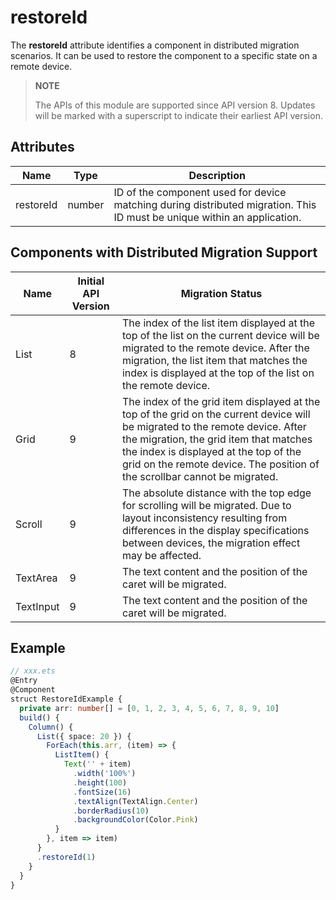 # restoreId

The **restoreId** attribute identifies a component in distributed migration scenarios. It can be used to restore the component to a specific state on a remote device.

>  **NOTE**
>
>  The APIs of this module are supported since API version 8. Updates will be marked with a superscript to indicate their earliest API version.

## Attributes

| Name       | Type  | Description                                      |
| --------- | ------ | ---------------------------------------- |
| restoreId | number | ID of the component used for device matching during distributed migration. This ID must be unique within an application.|

## Components with Distributed Migration Support

| Name     | Initial API Version| Migration Status                                    |
| --------- | ---- | ---------------------------------------- |
| List      | 8    | The index of the list item displayed at the top of the list on the current device will be migrated to the remote device. After the migration, the list item that matches the index is displayed at the top of the list on the remote device.|
| Grid      | 9    | The index of the grid item displayed at the top of the grid on the current device will be migrated to the remote device. After the migration, the grid item that matches the index is displayed at the top of the grid on the remote device. The position of the scrollbar cannot be migrated.|
| Scroll    | 9    | The absolute distance with the top edge for scrolling will be migrated. Due to layout inconsistency resulting from differences in the display specifications between devices, the migration effect may be affected.|
| TextArea  | 9    | The text content and the position of the caret will be migrated.                         |
| TextInput | 9    | The text content and the position of the caret will be migrated.                         |

## Example

```ts
// xxx.ets
@Entry
@Component
struct RestoreIdExample {
  private arr: number[] = [0, 1, 2, 3, 4, 5, 6, 7, 8, 9, 10]
  build() {
    Column() {
      List({ space: 20 }) {
        ForEach(this.arr, (item) => {
          ListItem() {
            Text('' + item)
              .width('100%')
              .height(100)
              .fontSize(16)
              .textAlign(TextAlign.Center)
              .borderRadius(10)
              .backgroundColor(Color.Pink)
          }
        }, item => item)
      }
      .restoreId(1)
    }
  }
}
```
